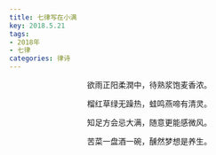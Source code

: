 ```yaml
---
title: 七律写在小满
key: 2018.5.21
tags: 
- 2018年 
- 七律
categories: 律诗
---
```


<p align="center">欲雨正阳柔潤中，待熟浆饱麦香浓。
</p>
<p align="center">榴红草绿无躁热，蛙鸣燕啼有清灵。
</p>
<p align="center">知足方会忌大满，随意更能感微风。
</p>
<p align="center">苦菜一盘酒一碗，醺然梦想是养生。
</p>
